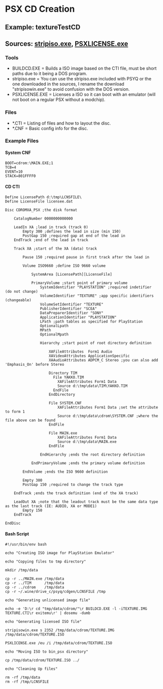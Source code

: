 # PSX CD Creation

## Example: textureTestCD

## Sources: [stripiso.exe](http://www.psxdev.net/forum/viewtopic.php?f=60&t=997), [PSXLICENSE.exe](http://www.psxdev.net/forum/viewtopic.php?f=69&t=704)

### Tools
* BUILDCD.EXE = Builds a ISO image based on the CTI file, must be short paths due to it being a DOS program.
* stripiso.exe = You can use the stripiso.exe included with PSYQ or the one downloaded in the sources, I rename the download "stripisowin.exe" to avoid confusion with the DOS version.
* PSXLICENSE.EXE = Licenses a ISO so it can boot with an emulator (will not boot on a regular PSX without a modchip).

### Files
* *.CTI = Listing of files and how to layout the disc.
* *.CNF = Basic config info for the disc.

### Example Files
#### System CNF
```
BOOT=cdrom:\MAIN.EXE;1
TCB=4
EVENT=10
STACK=801FFFF0
```

#### CD CTI
```
Define LicensePath d:\tmp\LCNSFILE\
Define LicenseFile licensee.dat

Disc CDROMXA_PSX ;the disk format

	CatalogNumber 0000000000000

	LeadIn XA ;lead in track (track 0)
		Empty 300 ;defines the lead in size (min 150)
		PostGap 150 ;required gap at end of the lead in
	EndTrack ;end of the lead in track

	Track XA ;start of the XA (data) track

		Pause 150 ;required pause in first track after the lead in

		Volume ISO9660 ;define ISO 9660 volume
			
			SystemArea [LicensePath][LicenseFile]
			
			PrimaryVolume ;start point of primary volume
				SystemIdentifier "PLAYSTATION" ;required indetifier (do not change)
				VolumeIdentifier "TEXTURE" ;app specific identifiers (changeable)
				VolumeSetIdentifier "TEXTURE"
				PublisherIdentifier "SCEA"
				DataPreparerIdentifier "SONY"
				ApplicationIdentifier "PLAYSTATION"
				LPath ;path tables as specified for PlayStation
				OptionalLpath
				MPath
				OptionalMpath

				Hierarchy ;start point of root directory definition

					XAFileAttributes  Form1 Audio
					XAVideoAttributes ApplicationSpecific
					XAAudioAttributes ADPCM_C Stereo ;you can also add 'Emphasis_On' before Stereo
					
					Directory TIM
					  File YAKKO.TIM
					    XAFileAttributes Form1 Data
					    Source d:\tmp\data\TIM\YAKKO.TIM
					  EndFile
					EndDirectory

					File SYSTEM.CNF
						XAFileAttributes Form1 Data ;set the attribute to form 1
						Source d:\tmp\data\cdrom\SYSTEM.CNF ;where the file above can be found
					EndFile

					File MAIN.exe
						XAFileAttributes Form1 Data
						Source d:\tmp\data\MAIN.exe
					EndFile

				EndHierarchy ;ends the root directory definition

			EndPrimaryVolume ;ends the primary volume definition 

		EndVolume ;ends the ISO 9660 definition

		Empty 300
		PostGap 150 ;required to change the track type
	
	EndTrack ;ends the track definition (end of the XA track)

	LeadOut XA ;note that the leadout track must be the same data type as the last track (IE: AUDIO, XA or MODE1)
		Empty 150
	EndTrack

EndDisc
```
#### Bash Script
```
#!/usr/bin/env bash

echo "Creating ISO image for PlayStation Emulator"

echo "Copying files to tmp directory"

mkdir /tmp/data

cp -r ../MAIN.exe /tmp/data
cp -r ../TIM	  /tmp/data
cp -r ../cdrom    /tmp/data
cp -r ~/.wine/drive_c/psyq/cdgen/LCNSFILE /tmp

echo "Generating unlicensed image file"

echo -e 'D:\r cd "tmp/data/cdrom/"\r BUILDCD.EXE -l -iTEXTURE.IMG TEXTURE.CTI\r exitemu\r' | dosemu -dumb

echo "Generating licensed ISO file"

stripisowin.exe s 2352 /tmp/data/cdrom/TEXTURE.IMG /tmp/data/cdrom/TEXTURE.ISO

PSXLICENSE.exe /eu /i /tmp/data/cdrom/TEXTURE.ISO

echo "Moving ISO to bin_psx directory"

cp /tmp/data/cdrom/TEXTURE.ISO ../

echo "Cleaning Up files"

rm -rf /tmp/data
rm -rf /tmp/LCNSFILE
```

